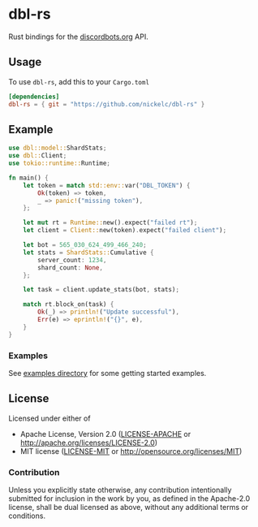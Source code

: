 # dbl-rs

Rust bindings for the [discordbots.org](https://discordbots.org) API.

## Usage

To use `dbl-rs`, add this to your `Cargo.toml`
```toml
[dependencies]
dbl-rs = { git = "https://github.com/nickelc/dbl-rs" }
```

## Example

```rust
use dbl::model::ShardStats;
use dbl::Client;
use tokio::runtime::Runtime;

fn main() {
    let token = match std::env::var("DBL_TOKEN") {
        Ok(token) => token,
        _ => panic!("missing token"),
    };

    let mut rt = Runtime::new().expect("failed rt");
    let client = Client::new(token).expect("failed client");

    let bot = 565_030_624_499_466_240;
    let stats = ShardStats::Cumulative {
        server_count: 1234,
        shard_count: None,
    };

    let task = client.update_stats(bot, stats);

    match rt.block_on(task) {
        Ok(_) => println!("Update successful"),
        Err(e) => eprintln!("{}", e),
    }
}
```

### Examples

See [examples directory](examples/) for some getting started examples.

## License

Licensed under either of

- Apache License, Version 2.0 ([LICENSE-APACHE](LICENSE-APACHE) or http://apache.org/licenses/LICENSE-2.0)
- MIT license ([LICENSE-MIT](LICENSE-MIT) or http://opensource.org/licenses/MIT)

### Contribution

Unless you explicitly state otherwise, any contribution intentionally submitted for inclusion in the work by you,
as defined in the Apache-2.0 license, shall be dual licensed as above, without any additional terms or conditions.
